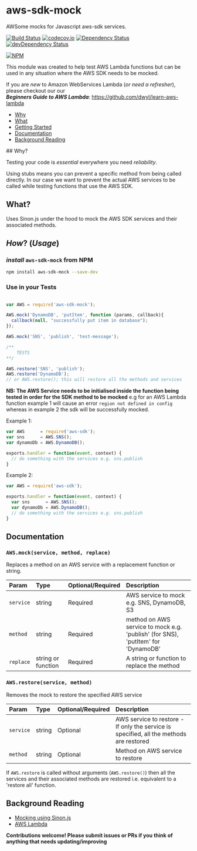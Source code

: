 # aws-sdk-mock

AWSome mocks for Javascript aws-sdk services.

[![Build Status](https://travis-ci.org/dwyl/aws-sdk-mock.svg?branch=master)](https://travis-ci.org/dwyl/aws-sdk-mock)
[![codecov.io](https://codecov.io/github/dwyl/aws-sdk-mock/coverage.svg?branch=master)](https://codecov.io/github/dwyl/aws-sdk-mock?branch=master)
[![Dependency Status](https://david-dm.org/dwyl/aws-sdk-mock.svg)](https://david-dm.org/dwyl/aws-sdk-mock)
[![devDependency Status](https://david-dm.org/dwyl/aws-sdk-mock/dev-status.svg)](https://david-dm.org/dwyl/aws-sdk-mock#info=devDependencies)

[![NPM](https://nodei.co/npm-dl/aws-sdk-mock.png?months=3)](https://nodei.co/npm/aws-sdk-mock/)

This module was created to help test AWS Lambda functions but can be used in any situation where the AWS SDK needs to be mocked.

If you are *new* to Amazon WebServices Lambda
(*or need a refresher*),
please checkout our our  
***Beginners Guide to AWS Lambda***:
https://github.com/dwyl/learn-aws-lambda

* [Why](#why)
* [What](#what)
* [Getting Started](#how)
* [Documentation](#documentation)
* [Background Reading](#background-reading)

## Why?

Testing your code is *essential* everywhere you need *reliability*.

Using stubs means you can prevent a specific method from being called directly. In our case we want to prevent the actual AWS services to be called while testing functions that use the AWS SDK.

## What?

Uses Sinon.js under the hood to mock the AWS SDK services and their associated methods.

## *How*? (*Usage*)

### *install* `aws-sdk-mock` from NPM

```sh
npm install aws-sdk-mock --save-dev
```

### Use in your Tests

```js

var AWS = require('aws-sdk-mock');

AWS.mock('DynamoDB', 'putItem', function (params, callback){
  callback(null, "successfully put item in database");
});

AWS.mock('SNS', 'publish', 'test-message');

/**
    TESTS
**/

AWS.restore('SNS', 'publish');
AWS.restore('DynamoDB');
// or AWS.restore(); this will restore all the methods and services
```

**NB: The AWS Service needs to be initialised inside the function being tested in order for the SDK method to be mocked** e.g for an AWS Lambda function example 1 will cause an error `region not defined in config`  whereas in example 2 the sdk will be successfully mocked.

Example 1:
```js
var AWS      = require('aws-sdk');
var sns      = AWS.SNS();
var dynamoDb = AWS.DynamoDB();

exports.handler = function(event, context) {
  // do something with the services e.g. sns.publish
}
```

Example 2:
```js
var AWS = require('aws-sdk');

exports.handler = function(event, context) {
  var sns      = AWS.SNS();
  var dynamoDb = AWS.DynamoDB();
  // do something with the services e.g. sns.publish
}
```

## Documentation

### `AWS.mock(service, method, replace)`

Replaces a method on an AWS service with a replacement function or string.


| Param | Type | Optional/Required | Description     |
| :------------- | :------------- | :------------- | :------------- |
| `service`      | string    | Required     | AWS service to mock e.g. SNS, DynamoDB, S3     |
| `method`      | string    | Required     | method on AWS service to mock e.g. 'publish' (for SNS), 'putItem' for 'DynamoDB'     |
| `replace`      | string or function    | Required     | A string or function to replace the method   |


### `AWS.restore(service, method)`

Removes the mock to restore the specified AWS service

| Param | Type | Optional/Required | Description     |
| :------------- | :------------- | :------------- | :------------- |
| `service`      | string    | Optional     | AWS service to restore - If only the service is specified, all the methods are restored     |
| `method`      | string    | Optional     | Method on AWS service to restore    |

If `AWS.restore` is called without arguments (`AWS.restore()`) then all the services and their associated methods are restored
i.e. equivalent to a 'restore all' function.

## Background Reading

* [Mocking using Sinon.js](http://sinonjs.org/docs/)
* [AWS Lambda](https://github.com/dwyl/learn-aws-lambda)

**Contributions welcome! Please submit issues or PRs if you think of anything that needs updating/improving**
